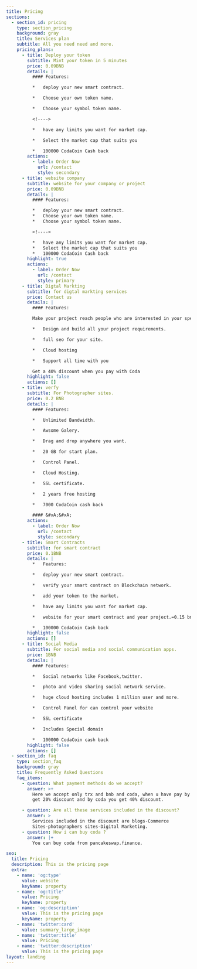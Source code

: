 ```yaml
---
title: Pricing
sections:
  - section_id: pricing
    type: section_pricing
    background: gray
    title: Services plan
    subtitle: All you need need and more.
    pricing_plans:
      - title: Deploy your token
        subtitle: Mint your token in 5 minutes
        price: 0.09BNB
        details: |
          #### Features:

          *   deploy your new smart contract.

          *   Choose your own token name.

          *   Choose your symbol token name.

          <!---->

          *   have any limits you want for market cap.

          *   Select the market cap that suits you

          *   100000 CodaCoin Cash back
        actions:
          - label: Order Now
            url: /contact
            style: secondary
      - title: website company
        subtitle: website for your company or project
        price: 0.09BNB
        details: |
          #### Features:

          *   deploy your new smart contract.
          *   Choose your own token name.
          *   Choose your symbol token name.   

          <!---->

          *   have any limits you want for market cap.  
          *   Select the market cap that suits you   
          *   100000 CodaCoin Cash back
        highlight: true
        actions:
          - label: Order Now
            url: /contact
            style: primary
      - title: Digtal Markting
        subtitle: for digtal markting services
        price: Contact us
        details: |
          #### Features:

          Make your project reach people who are interested in your specialty.

          *   Design and build all your project requirements.

          *   full seo for your site.

          *   Cloud hosting

          *   Support all time with you

          Get a 40% discount when you pay with Coda
        highlight: false
        actions: []
      - title: verfy
        subtitle: For Photographer sites.
        price: 0.2 BNB
        details: |
          #### Features:

          *   Unlimited Bandwidth.

          *   Awsome Galery.

          *   Drag and drop anywhere you want.

          *   20 GB for start plan.

          *   Control Panel.

          *   Cloud Hosting.

          *   SSL certificate.

          *   2 years free hosting

          *   7000 CodaCoin cash back

          #### &#xA;&#xA;
        actions:
          - label: Order Now
            url: /contact
            style: secondary
      - title: Smart Contracts
        subtitle: for smart contract
        price: 0.1BNB
        details: |
          *   Features:

          *   deploy your new smart contract.

          *   verify your smart contract on Blockchain network.

          *   add your token to the market.

          *   have any limits you want for market cap.

          *   website for your smart contract and your project.=0.15 bnb

          *   100000 CodaCoin Cash back
        highlight: false
        actions: []
      - title: Social Media
        subtitle: For social media and social communication apps.
        price: 1BNB
        details: |
          #### Features:

          *   Social networks like Facebook,twitter.

          *   photo and video sharing social network service.

          *   huge cloud hosting includes 1 million user and more.

          *   Control Panel for can control your website

          *   SSL certificate

          *   Includes Special domain

          *   100000 CodaCoin cash back
        highlight: false
        actions: []
  - section_id: faq
    type: section_faq
    background: gray
    title: Frequently Asked Questions
    faq_items:
      - question: What payment methods do we accept?
        answer: >+
          Here we accept only trx and bnb and coda, when u have pay by bnb you
          get 20% discount and by coda you get 40% discount.

      - question: Are all these services included in the discount?
        answer: >
          Services included in the discount are blogs-Commerce
          Sites-photographers sites-Digital Marketing.
      - question: How i can buy coda ?
        answer: |+
          You can buy coda from pancakeswap.finance.

seo:
  title: Pricing
  description: This is the pricing page
  extra:
    - name: 'og:type'
      value: website
      keyName: property
    - name: 'og:title'
      value: Pricing
      keyName: property
    - name: 'og:description'
      value: This is the pricing page
      keyName: property
    - name: 'twitter:card'
      value: summary_large_image
    - name: 'twitter:title'
      value: Pricing
    - name: 'twitter:description'
      value: This is the pricing page
layout: landing
---
```

